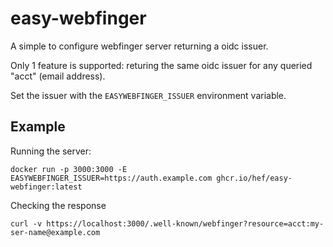 # easy-webfinger

A simple to configure webfinger server returning a oidc issuer. 

Only 1 feature is supported: returing the same oidc issuer for any queried "acct" (email address).

Set the issuer with the `EASYWEBFINGER_ISSUER` environment variable.

## Example

Running the server:

```
docker run -p 3000:3000 -E EASYWEBFINGER_ISSUER=https://auth.example.com ghcr.io/hef/easy-webfinger:latest
```

Checking the response

```
curl -v https://localhost:3000/.well-known/webfinger?resource=acct:my-ser-name@example.com
```